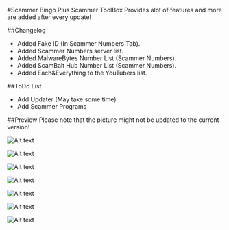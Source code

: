 #Scammer Bingo Plus
Scammer ToolBox Provides alot of features and more are added after every update!

##Changelog
- Added Fake ID (In Scammer Numbers Tab).
- Added Scammer Numbers server list.
- Added MalwareBytes Number List (Scammer Numbers).
- Added ScamBait Hub Number List (Scammer Numbers).
- Added Each&Everything to the YouTubers list.


##ToDo List
- Add Updater (May take some time)
- Add Scammer Programs

##Preview 
Please note that the picture might not be updated to the current version!

![Alt text](http://i.imgur.com/DJsy68p.png "Scammer Bingo")

![Alt text](http://i.imgur.com/LIJXYD7.png "Notepad")

![Alt text](http://i.imgur.com/VRdJFrt.png "YouTubers")

![Alt text](http://i.imgur.com/BZQmiBT.png "Scammer Programs")

![Alt text](http://i.imgur.com/hRmMB9F.png "Report Scammer")

![Alt text](http://i.imgur.com/Mfs3GBT.png "Scammer Numbers")

![Alt text](http://i.imgur.com/bp0DDuH.png "About")
